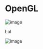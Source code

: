 # OpenGL

![image](https://user-images.githubusercontent.com/60102276/193620493-1bd77d1e-804e-4fd3-9896-50d25d6c229b.png)


Lol

![image](https://user-images.githubusercontent.com/60102276/197417271-41e7d083-53d9-4d7a-8b68-d9b3615c2bd6.png)
